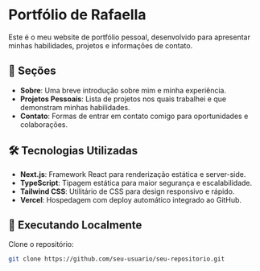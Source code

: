 # Portfólio de Rafaella

Este é o meu website de portfólio pessoal, desenvolvido para apresentar minhas habilidades, projetos e informações de contato.

## 🎨 Seções

- **Sobre**: Uma breve introdução sobre mim e minha experiência.
- **Projetos Pessoais**: Lista de projetos nos quais trabalhei e que demonstram minhas habilidades.
- **Contato**: Formas de entrar em contato comigo para oportunidades e colaborações.

## 🛠️ Tecnologias Utilizadas

- **Next.js**: Framework React para renderização estática e server-side.
- **TypeScript**: Tipagem estática para maior segurança e escalabilidade.
- **Tailwind CSS**: Utilitário de CSS para design responsivo e rápido.
- **Vercel**: Hospedagem com deploy automático integrado ao GitHub.

## 🚀 Executando Localmente

Clone o repositório:

```bash
git clone https://github.com/seu-usuario/seu-repositorio.git

